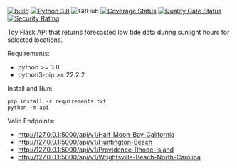 [![build](https://github.com/plasticuproject/tides/actions/workflows/tests.yml/badge.svg)](https://github.com/plasticuproject/tides/actions/workflows/tests.yml)
[![Python 3.8](https://img.shields.io/badge/python-3.8+-blue.svg)](https://www.python.org/downloads/release/python-380/)
![GitHub](https://img.shields.io/github/license/plasticuproject/tides)
[![Coverage Status](https://coveralls.io/repos/github/plasticuproject/tides/badge.svg?branch=master)](https://coveralls.io/github/plasticuproject/tides?branch=master)
[![Quality Gate Status](https://sonarcloud.io/api/project_badges/measure?project=plasticuproject_tides&metric=alert_status)](https://sonarcloud.io/dashboard?id=plasticuproject_tides)
[![Security Rating](https://sonarcloud.io/api/project_badges/measure?project=plasticuproject_tides&metric=security_rating)](https://sonarcloud.io/dashboard?id=plasticuproject_tides)

Toy Flask API that returns forecasted low tide data during sunlight hours for selected locations.

Requirements:
- python >= 3.8
- python3-pip >= 22.2.2


Install and Run:
```
pip install -r requirements.txt
python -m api
```

Valid Endpoints:
- http://127.0.0.1:5000/api/v1/Half-Moon-Bay-California
- http://127.0.0.1:5000/api/v1/Huntington-Beach
- http://127.0.0.1:5000/api/v1/Providence-Rhode-Island
- http://127.0.0.1:5000/api/v1/Wrightsville-Beach-North-Carolina
